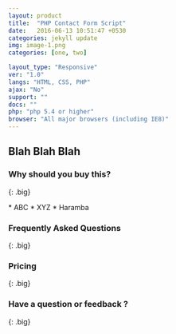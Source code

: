 ```yaml
---
layout: product
title:  "PHP Contact Form Script"
date:   2016-06-13 10:51:47 +0530
categories: jekyll update
img: image-1.png
categories: [one, two]

layout_type: "Responsive"
ver: "1.0"
langs: "HTML, CSS, PHP"
ajax: "No"
support: ""
docs: ""
php: "php 5.4 or higher"
browser: "All major browsers (including IE8)"
---
```

## Blah Blah Blah

### Why should you buy this? 
{: .big}

<div class="features">
* ABC
* XYZ
* Haramba
</div>

### Frequently Asked Questions
{: .big}

### Pricing
{: .big}

### Have a question or feedback ?
{: .big}
